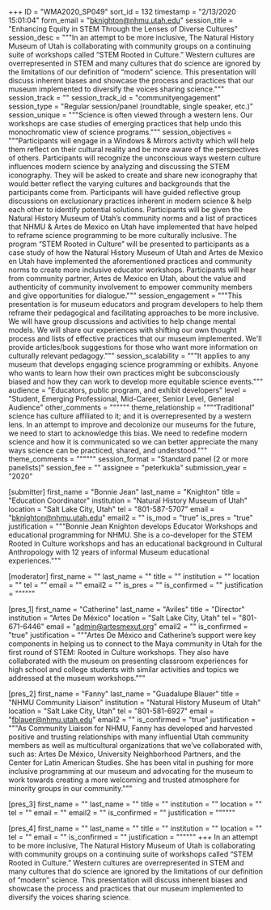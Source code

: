 +++
ID = "WMA2020_SP049"
sort_id = 132
timestamp = "2/13/2020 15:01:04"
form_email = "bknighton@nhmu.utah.edu"
session_title = "Enhancing Equity in STEM Through the Lenses of Diverse Cultures"
session_desc = """In an attempt to be more inclusive, The Natural History Museum of Utah is collaborating with community groups on a continuing suite of workshops called “STEM Rooted in Culture.”  Western cultures are overrepresented in STEM and many cultures that do science are ignored by the limitations of our definition of “modern” science. This presentation will discuss inherent biases and showcase the process and practices that our museum implemented to diversify the voices sharing science."""
session_track = ""
session_track_id = "communityengagement"
session_type = "Regular session/panel (roundtable, single speaker, etc.)"
session_unique = """Science is often viewed through a western lens. Our workshops are case studies of emerging practices that help undo this monochromatic view of science programs."""
session_objectives = """Participants will engage in a Windows & Mirrors activity which will help them reflect on their cultural reality and be more aware of the perspectives of others. Participants will recognize the unconscious ways western culture influences modern science by analyzing and discussing the STEM iconography. They will be asked to create and share new iconography that would better reflect the varying cultures and backgrounds that the participants come from. Participants will have guided reflective group discussions on exclusionary practices inherent in modern science & help each other to identify potential solutions. Participants will be given the Natural History Museum of Utah’s community norms and a list of practices that NHMU & Artes de Mexico en Utah have implemented that have helped to reframe science programming to be more culturally inclusive. The program “STEM Rooted in Culture” will be presented to participants as a case study of how the Natural History Museum of Utah and Artes de Mexico en Utah have implemented the aforementioned practices and community norms to create more inclusive educator workshops. Participants will hear from community partner, Artes de Mexico en Utah, about the value and authenticity of community involvement to empower community members and give opportunities for dialogue."""
session_engagement = """This presentation is for museum educators and program developers to help them reframe their pedagogical and facilitating approaches to be more inclusive. We will have group discussions and activities to help change mental models. We will share our experiences with shifting our own thought process and lists of effective practices that our museum implemented. We'll provide articles/book suggestions for those who want more information on culturally relevant pedagogy."""
session_scalability = """It applies to any museum that develops engaging science programming or exhibits. Anyone who wants to learn how their own practices might be subconsciously biased and how they can work to develop more equitable science events."""
audience = "Educators, public program, and exhibit developers"
level = "Student, Emerging Professional, Mid-Career, Senior Level, General Audience"
other_comments = """"""
theme_relationship = """“Traditional” science has culture affiliated to it; and it is overrepresented by a western lens. In an attempt to improve and decolonize our museums for the future, we need to start to acknowledge this bias. We need to redefine modern science and how it is communicated so we can better appreciate the many ways science can be practiced, shared, and understood."""
theme_comments = """"""
session_format = "Standard panel (2 or more panelists)"
session_fee = ""
assignee = "peterkukla"
submission_year = "2020"

[submitter]
first_name = "Bonnie Jean"
last_name = "Knighton"
title = "Education Coordinator"
institution = "Natural History Museum of Utah"
location = "Salt Lake City, Utah"
tel = "801-587-5707"
email = "bknighton@nhmu.utah.edu"
email2 = ""
is_mod = "true"
is_pres = "true"
justification = """Bonnie Jean Knighton develops Educator Workshops and educational programming for NHMU. She is a co-developer for the STEM Rooted in Culture workshops and has an educational background in Cultural Anthropology with 12 years of informal Museum educational experiences."""

[moderator]
first_name = ""
last_name = ""
title = ""
institution = ""
location = ""
tel = ""
email = ""
email2 = ""
is_pres = ""
is_confirmed = ""
justification = """"""

[pres_1]
first_name = "Catherine"
last_name = "Aviles"
title = "Director"
institution = "Artes De México"
location = "Salt Lake City, Utah"
tel = "801-671-6446"
email = "admin@artesmexut.org"
email2 = ""
is_confirmed = "true"
justification = """Artes De México and Catherine’s support were key components in helping us to connect to the Maya community in Utah for the first round of STEM: Rooted in Culture workshops. They also have collaborated with the museum on presenting classroom experiences for high school and college students with similar activities and topics we addressed at the museum workshops."""

[pres_2]
first_name = "Fanny"
last_name = "Guadalupe Blauer"
title = "NHMU Community Liaison"
institution = "Natural History Museum of Utah"
location = "Salt Lake City, Utah"
tel = "801-581-6927"
email = "fblauer@nhmu.utah.edu"
email2 = ""
is_confirmed = "true"
justification = """As Community Liaison for NHMU, Fanny has developed and harvested positive and trusting relationships with many influential Utah community members as well as multicultural organizations that we’ve collaborated with, such as: Artes De México, University Neighborhood Partners, and the Center for Latin American Studies. She has been vital in pushing for more inclusive programming at our museum and advocating for the museum to work towards creating a more welcoming and trusted atmosphere for minority groups in our community."""

[pres_3]
first_name = ""
last_name = ""
title = ""
institution = ""
location = ""
tel = ""
email = ""
email2 = ""
is_confirmed = ""
justification = """"""

[pres_4]
first_name = ""
last_name = ""
title = ""
institution = ""
location = ""
tel = ""
email = ""
is_confirmed = ""
justification = """"""
+++
In an attempt to be more inclusive, The Natural History Museum of Utah is collaborating with community groups on a continuing suite of workshops called “STEM Rooted in Culture.”  Western cultures are overrepresented in STEM and many cultures that do science are ignored by the limitations of our definition of “modern” science. This presentation will discuss inherent biases and showcase the process and practices that our museum implemented to diversify the voices sharing science.